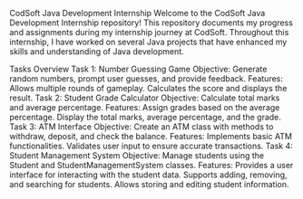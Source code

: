CodSoft Java Development Internship
Welcome to the CodSoft Java Development Internship repository! This repository documents my progress and assignments during my internship journey at CodSoft. Throughout this internship, I have worked on several Java projects that have enhanced my skills and understanding of Java development.

Tasks Overview
Task 1: Number Guessing Game
Objective: Generate random numbers, prompt user guesses, and provide feedback.
Features:
Allows multiple rounds of gameplay.
Calculates the score and displays the result.
Task 2: Student Grade Calculator
Objective: Calculate total marks and average percentage.
Features:
Assign grades based on the average percentage.
Display the total marks, average percentage, and the grade.
Task 3: ATM Interface
Objective: Create an ATM class with methods to withdraw, deposit, and check the balance.
Features:
Implements basic ATM functionalities.
Validates user input to ensure accurate transactions.
Task 4: Student Management System
Objective: Manage students using the Student and StudentManagementSystem classes.
Features:
Provides a user interface for interacting with the student data.
Supports adding, removing, and searching for students.
Allows storing and editing student information.
